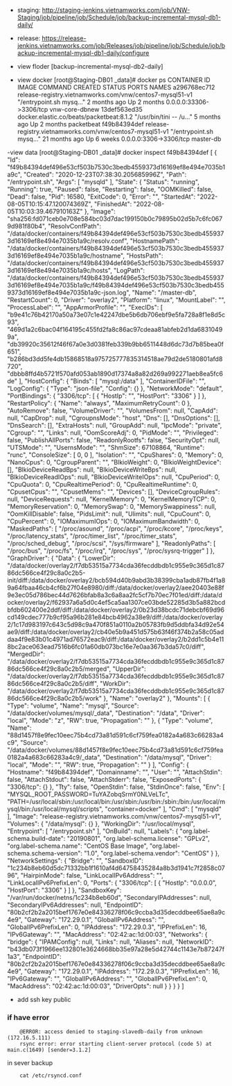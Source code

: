 + staging: http://staging-jenkins.vietnamworks.com/job/VNW-Staging/job/pipeline/job/Schedule/job/backup-incremental-mysql-db1-daily/

 

+ release: https://release-jenkins.vietnamworks.com/job/Releases/job/pipeline/job/Schedule/job/backup-incremental-mysql-db1-daily/configure

- view floder [backup-incremental-mysql-db2-daily]

- view docker
[root@Staging-DB01 _data]# docker ps
CONTAINER ID   IMAGE                                                      COMMAND                  CREATED         STATUS        PORTS                     NAMES
a296768ec712   release-registry.vietnamworks.com/vnw/centos7-mysql51-v1   "/entrypoint.sh mysq…"   2 months ago    Up 2 months   0.0.0.0:33306->3306/tcp   vnw-core-dbnew
13def563ed35   docker.elastic.co/beats/packetbeat:8.1.2                   "/usr/bin/tini -- /u…"   5 months ago    Up 2 months                             packetbeat
f49b84394def   release-registry.vietnamworks.com/vnw/centos7-mysql51-v1   "/entrypoint.sh mysq…"   21 months ago   Up 6 weeks    0.0.0.0:3306->3306/tcp    master-db



-view data
[root@Staging-DB01 _data]# docker inspect f49b84394def
[
    {
        "Id": "f49b84394def496e53cf503b7530c3bedb4559373d16169ef8e494e7035b1a9c",
        "Created": "2020-12-23T07:38:30.205685996Z",
        "Path": "/entrypoint.sh",
        "Args": [
            "mysqld"
        ],
        "State": {
            "Status": "running",
            "Running": true,
            "Paused": false,
            "Restarting": false,
            "OOMKilled": false,
            "Dead": false,
            "Pid": 16580,
            "ExitCode": 0,
            "Error": "",
            "StartedAt": "2022-08-05T10:15:47.120074369Z",
            "FinishedAt": "2022-08-05T10:03:39.467910163Z"
        },
        "Image": "sha256:fd071ceb0e708e584bc03d7dac199150b0c79895b02d5b7c6fc0679d981f80b4",
        "ResolvConfPath": "/data/docker/containers/f49b84394def496e53cf503b7530c3bedb4559373d16169ef8e494e7035b1a9c/resolv.conf",
        "HostnamePath": "/data/docker/containers/f49b84394def496e53cf503b7530c3bedb4559373d16169ef8e494e7035b1a9c/hostname",
        "HostsPath": "/data/docker/containers/f49b84394def496e53cf503b7530c3bedb4559373d16169ef8e494e7035b1a9c/hosts",
        "LogPath": "/data/docker/containers/f49b84394def496e53cf503b7530c3bedb4559373d16169ef8e494e7035b1a9c/f49b84394def496e53cf503b7530c3bedb4559373d16169ef8e494e7035b1a9c-json.log",
        "Name": "/master-db",
        "RestartCount": 0,
        "Driver": "overlay2",
        "Platform": "linux",
        "MountLabel": "",
        "ProcessLabel": "",
        "AppArmorProfile": "",
        "ExecIDs": [
            "b9e41c76b42170a50a73e07c1e42247dbe5b6db706ebf9e5fa728a8f1e8d5c93",
            "469d1a2c6bac04f164195c455fd2fa8c86ac97cdeaa81abfeb2d1da68310499a",
            "db39920c35612f46f67a0e3d0381feb339b9bb6511448d6dc73d7b85bea0f651",
            "b286bd3dd5fe4db15868518a975725777835314518ae79d2de5180801afd8720",
            "dbbb8ffd4b5721f570afd053ab1890d17374a8a82d269a992271aeb8ea5fc6de"
        ],
        "HostConfig": {
            "Binds": [
                "mysql:/data"
            ],
            "ContainerIDFile": "",
            "LogConfig": {
                "Type": "json-file",
                "Config": {}
            },
            "NetworkMode": "default",
            "PortBindings": {
                "3306/tcp": [
                    {
                        "HostIp": "",
                        "HostPort": "3306"
                    }
                ]
            },
            "RestartPolicy": {
                "Name": "always",
                "MaximumRetryCount": 0
            },
            "AutoRemove": false,
            "VolumeDriver": "",
            "VolumesFrom": null,
            "CapAdd": null,
            "CapDrop": null,
            "CgroupnsMode": "host",
            "Dns": [],
            "DnsOptions": [],
            "DnsSearch": [],
            "ExtraHosts": null,
            "GroupAdd": null,
            "IpcMode": "private",
            "Cgroup": "",
            "Links": null,
            "OomScoreAdj": 0,
            "PidMode": "",
            "Privileged": false,
            "PublishAllPorts": false,
            "ReadonlyRootfs": false,
            "SecurityOpt": null,
            "UTSMode": "",
            "UsernsMode": "",
            "ShmSize": 67108864,
            "Runtime": "runc",
            "ConsoleSize": [
                0,
                0
            ],
            "Isolation": "",
            "CpuShares": 0,
            "Memory": 0,
            "NanoCpus": 0,
            "CgroupParent": "",
            "BlkioWeight": 0,
            "BlkioWeightDevice": [],
            "BlkioDeviceReadBps": null,
            "BlkioDeviceWriteBps": null,
            "BlkioDeviceReadIOps": null,
            "BlkioDeviceWriteIOps": null,
            "CpuPeriod": 0,
            "CpuQuota": 0,
            "CpuRealtimePeriod": 0,
            "CpuRealtimeRuntime": 0,
            "CpusetCpus": "",
            "CpusetMems": "",
            "Devices": [],
            "DeviceCgroupRules": null,
            "DeviceRequests": null,
            "KernelMemory": 0,
            "KernelMemoryTCP": 0,
            "MemoryReservation": 0,
            "MemorySwap": 0,
            "MemorySwappiness": null,
            "OomKillDisable": false,
            "PidsLimit": null,
            "Ulimits": null,
            "CpuCount": 0,
            "CpuPercent": 0,
            "IOMaximumIOps": 0,
            "IOMaximumBandwidth": 0,
            "MaskedPaths": [
                "/proc/asound",
                "/proc/acpi",
                "/proc/kcore",
                "/proc/keys",
                "/proc/latency_stats",
                "/proc/timer_list",
                "/proc/timer_stats",
                "/proc/sched_debug",
                "/proc/scsi",
                "/sys/firmware"
            ],
            "ReadonlyPaths": [
                "/proc/bus",
                "/proc/fs",
                "/proc/irq",
                "/proc/sys",
                "/proc/sysrq-trigger"
            ]
        },
        "GraphDriver": {
            "Data": {
                "LowerDir": "/data/docker/overlay2/f7db53515a7734cda36fecddbdb1c955e9c365d1c8786dc566ce4f29c8a0c2b5-init/diff:/data/docker/overlay2/bcb594d40b9abd3b38399cba1adb87fb4f1a89a64fbaa46cb4cf6b27f04e8980/diff:/data/docker/overlay2/aee20403e88f9e3ec05d786bec44d7626bfab8a3c6a8aa2fc5cf7b70ec7f01ed/diff:/data/docker/overlay2/f62937a6a5d0c4ef5ca5aa1307ce03bde52285d3b5a882bcdbfdb602400e2ddf/diff:/data/docker/overlay2/0b23d38bcdc71debcbf69d96cd149cdec777b9cf95a96b281e84bcb4962a38e9/diff:/data/docker/overlay2/1c17d983197c643c5d98c9a470f851a0110a2b05783fb9d5ddbfa34d92e54ae9/diff:/data/docker/overlay2/cb40e5b9a451d575b63f46f374b2a58c05addaa4f9e83b01c4971ad76572eac9/diff:/data/docker/overlay2/b2dd1c5b4e118bc2ace063ead7516b6fc01a60db073bc16e7e0aa367b3da57c0/diff",
                "MergedDir": "/data/docker/overlay2/f7db53515a7734cda36fecddbdb1c955e9c365d1c8786dc566ce4f29c8a0c2b5/merged",
                "UpperDir": "/data/docker/overlay2/f7db53515a7734cda36fecddbdb1c955e9c365d1c8786dc566ce4f29c8a0c2b5/diff",
                "WorkDir": "/data/docker/overlay2/f7db53515a7734cda36fecddbdb1c955e9c365d1c8786dc566ce4f29c8a0c2b5/work"
            },
            "Name": "overlay2"
        },
        "Mounts": [
            {
                "Type": "volume",
                "Name": "mysql",
                "Source": "/data/docker/volumes/mysql/_data",
                "Destination": "/data",
                "Driver": "local",
                "Mode": "z",
                "RW": true,
                "Propagation": ""
            },
            {
                "Type": "volume",
                "Name": "88d1457f8e9fec10eec75b4cd73a81d591c6cf759fea0182a4a683c66283a4c9",
                "Source": "/data/docker/volumes/88d1457f8e9fec10eec75b4cd73a81d591c6cf759fea0182a4a683c66283a4c9/_data",
                "Destination": "/data/mysql",
                "Driver": "local",
                "Mode": "",
                "RW": true,
                "Propagation": ""
            }
        ],
        "Config": {
            "Hostname": "f49b84394def",
            "Domainname": "",
            "User": "",
            "AttachStdin": false,
            "AttachStdout": false,
            "AttachStderr": false,
            "ExposedPorts": {
                "3306/tcp": {}
            },
            "Tty": false,
            "OpenStdin": false,
            "StdinOnce": false,
            "Env": [
                "MYSQL_ROOT_PASSWORD=TuYAZobqSrmY0NLVeLTc",
                "PATH=/usr/local/sbin:/usr/local/bin:/usr/sbin:/usr/bin:/sbin:/bin:/usr/local/mysql/bin:/usr/local/mysql/scripts",
                "container=docker"
            ],
            "Cmd": [
                "mysqld"
            ],
            "Image": "release-registry.vietnamworks.com/vnw/centos7-mysql51-v1",
            "Volumes": {
                "/data/mysql": {}
            },
            "WorkingDir": "/usr/local/mysql",
            "Entrypoint": [
                "/entrypoint.sh"
            ],
            "OnBuild": null,
            "Labels": {
                "org.label-schema.build-date": "20190801",
                "org.label-schema.license": "GPLv2",
                "org.label-schema.name": "CentOS Base Image",
                "org.label-schema.schema-version": "1.0",
                "org.label-schema.vendor": "CentOS"
            }
        },
        "NetworkSettings": {
            "Bridge": "",
            "SandboxID": "1c234b8eb60d5dc71332bb1f1610af4d64758435284a8b3d1941c7f2858c0796",
            "HairpinMode": false,
            "LinkLocalIPv6Address": "",
            "LinkLocalIPv6PrefixLen": 0,
            "Ports": {
                "3306/tcp": [
                    {
                        "HostIp": "0.0.0.0",
                        "HostPort": "3306"
                    }
                ]
            },
            "SandboxKey": "/var/run/docker/netns/1c234b8eb60d",
            "SecondaryIPAddresses": null,
            "SecondaryIPv6Addresses": null,
            "EndpointID": "80b2cf2b2a2015bef1767e0e84336278f06c9ccba3d35decddbee65ae8a9c4e9",
            "Gateway": "172.29.0.1",
            "GlobalIPv6Address": "",
            "GlobalIPv6PrefixLen": 0,
            "IPAddress": "172.29.0.3",
            "IPPrefixLen": 16,
            "IPv6Gateway": "",
            "MacAddress": "02:42:ac:1d:00:03",
            "Networks": {
                "bridge": {
                    "IPAMConfig": null,
                    "Links": null,
                    "Aliases": null,
                    "NetworkID": "b43db073f1966ee132801e3624668bb35e97a28e5d42744c1143e7b87247f1a3",
                    "EndpointID": "80b2cf2b2a2015bef1767e0e84336278f06c9ccba3d35decddbee65ae8a9c4e9",
                    "Gateway": "172.29.0.1",
                    "IPAddress": "172.29.0.3",
                    "IPPrefixLen": 16,
                    "IPv6Gateway": "",
                    "GlobalIPv6Address": "",
                    "GlobalIPv6PrefixLen": 0,
                    "MacAddress": "02:42:ac:1d:00:03",
                    "DriverOpts": null
                }
            }
        }
    }
]

- add ssh key public




### if have error
        @ERROR: access denied to staging-slavedb-daily from unknown (172.16.5.111)
        rsync error: error starting client-server protocol (code 5) at main.c(1649) [sender=3.1.2]

in sever backup

        cat /etc/rsyncd.conf 